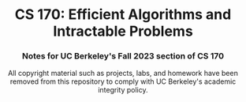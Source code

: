 <!--Project Header -->
<h1 align="center">CS 170: Efficient Algorithms and Intractable Problems</h1>
<h3 align="center">Notes for UC Berkeley's Fall 2023 section of CS 170</h3>

<!-- Overview -->
<p align="center">All copyright material such as projects, labs, and homework have been removed from this repository to comply with UC Berkeley's academic integrity policy.</p>
